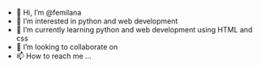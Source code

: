 - 👋 Hi, I’m @femilana
- 👀 I’m interested in python and web development
- 🌱 I’m currently learning python and web development using HTML and css
- 💞️ I’m looking to collaborate on 
- 📫 How to reach me ...

<!---
femilana/femilana is a ✨ special ✨ repository because its `README.md` (this file) appears on your GitHub profile.
You can click the Preview link to take a look at your changes.
--->
